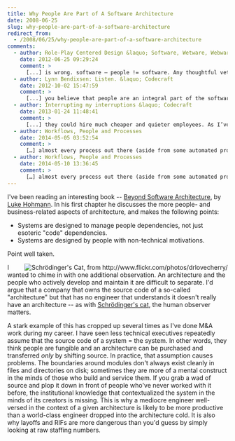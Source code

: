 ```yaml
---
title: Why People Are Part of A Software Architecture
date: 2008-06-25
slug: why-people-are-part-of-a-software-architecture
redirect_from:
  - /2008/06/25/why-people-are-part-of-a-software-architecture
comments:
  - author: Role-Play Centered Design &laquo; Software, Wetware, Webware
    date: 2012-06-25 09:29:24
    comment: >
      [...] is wrong. software – people != software. Any thoughtful veteran of the industry can tell you stories about why this is so. Engineers who [...]
  - author: Lynn Bendixsen: Listen. &laquo; Codecraft
    date: 2012-10-02 15:47:59
    comment: >
      [...] you believe that people are an integral part of the software discipline, or that you should understand those who interact with your product, then listening is a critical [...]
  - author: Interrupting my interruptions &laquo; Codecraft
    date: 2013-01-24 11:48:41
    comment: >
      [...] they could hire much cheaper and quieter employees. As I’ve said repeatedly on this blog, people are part of architecture, and interacting with teammates is both a tool and an end unto itself. Those meetings I’m [...]
  - author: Workflows, People and Processes
    date: 2014-05-05 03:52:54
    comment: >
      […] almost every process out there (aside from some automated production), humans form an important part. The process is in place because it is solving a human-provided “problem.” In many cases, it is […]
  - author: Workflows, People and Processes
    date: 2014-05-10 13:36:45
    comment: >
      […] almost every process out there (aside from some automated production), humans form an important part. The process is in place because it is solving a human-provided “problem.” In many […]
---
```

I've been reading an interesting book -- <a href="http://books.google.com/books?id=7nF6nuLC7m4C&printsec=frontcover&dq=beyond+software+architecture&ei=0_CQSNHgHqXKjgGPsO31Dg&sig=ACfU3U0yo_wtkIjvxJKzoz6HE8HS3ZtO_Q" target="luke">Beyond Software Architecture</a>, by <a target="luke" href="http://www.lukehohmann.com/">Luke Hohmann</a>. In his first chapter he discusses the more people- and business-related aspects of architecture, and makes the following points:
<ul>
	<li>Systems are designed to manage people dependencies, not just esoteric "code" dependencies.</li>
	<li>Systems are designed by people with non-technical motivations.</li>
</ul>

Point well taken.

<img align="right" src="http://farm7.staticflickr.com/6101/6230395373_1d7576f8ce_d.jpg" alt="Schrödinger's Cat, from http://www.flickr.com/photos/drlovecherry/" />I wanted to chime in with one additional observation. An architecture and the people who actively develop and maintain it are difficult to separate. I'd argue that a company that owns the source code of a so-called "architecture" but that has no engineer that understands it doesn't really have an architecture -- as with <a href="http://en.wikipedia.org/wiki/Schroedinger%27s_cat">Schrödinger's cat</a>, the human observer matters.

A stark example of this has cropped up several times as I've done M&A work during my career. I have seen less technical executives repeatedly assume that the source code of a system = the system. In other words, they think people are fungible and an architecture can be purchased and transferred *only* by shifting source. In practice, that assumption causes problems. The boundaries around modules don't always exist cleanly in files and directories on disk; sometimes they are more of a mental construct in the minds of those who build and service them. If you grab a wad of source and plop it down in front of people who've never worked with it before, the institutional knowledge that contextualized the system in the minds of its creators is missing. This is why a mediocre engineer well-versed in the context of a given architecture is likely to be more productive than a world-class engineer dropped into the architecture cold. It is also why layoffs and RIFs are more dangerous than you'd guess by simply looking at raw staffing numbers.
